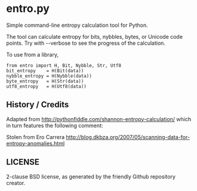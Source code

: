 entro.py
========

Simple command-line entropy calculation tool for Python.

The tool can calculate entropy for bits, nybbles, bytes, or
Unicode code points.  Try with --verbose to see the progress
of the calculation.

To use from a library,

    from entro import H, Bit, Nybble, Str, Utf8
    bit_entropy    = H(Bit(data))
    nybble_entropy = H(Nybble(data))
    byte_entropy   = H(Str(data))
    utf8_entropy   = H(Utf8(data))


History / Credits
-----------------

Adapted from http://pythonfiddle.com/shannon-entropy-calculation/
which in turn features the following comment:

Stolen from Ero Carrera
http://blog.dkbza.org/2007/05/scanning-data-for-entropy-anomalies.html


LICENSE
-------

2-clause BSD license, as generated by the friendly Github repository creator.

